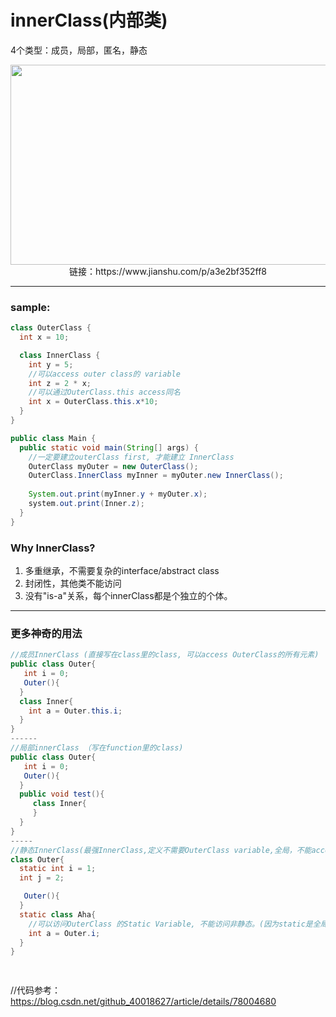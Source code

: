 # innerClass(内部类)
4个类型：成员，局部，匿名，静态
<p align="center">
  <img src="https://upload-images.jianshu.io/upload_images/1488395-794ebcfd391ce85a.png?imageMogr2/auto-orient/strip|imageView2/2/w/1200/format/webp" width="1400" height="320">
  链接：https://www.jianshu.com/p/a3e2bf352ff8
</p>


---
### sample:
```java
class OuterClass {
  int x = 10;

  class InnerClass {
    int y = 5;
    //可以access outer class的 variable
    int z = 2 * x;
    //可以通过OuterClass.this access同名
    int x = OuterClass.this.x*10;
  }
}

public class Main {
  public static void main(String[] args) {
    //一定要建立outerClass first, 才能建立 InnerClass
    OuterClass myOuter = new OuterClass();
    OuterClass.InnerClass myInner = myOuter.new InnerClass();
    
    System.out.print(myInner.y + myOuter.x);
    system.out.print(Inner.z);
  }
}
```

### Why InnerClass?
1. 多重继承，不需要复杂的interface/abstract class
2. 封闭性，其他类不能访问
3. 没有"is-a"关系，每个innerClass都是个独立的个体。

---

### 更多神奇的用法

```java
//成员InnerClass (直接写在class里的class, 可以access OuterClass的所有元素)
public class Outer{
   int i = 0;
   Outer(){
  }
  class Inner{
    int a = Outer.this.i;
  }
}
------
//局部innerClass （写在function里的class)
public class Outer{
   int i = 0;
   Outer(){
  }
  public void test(){
     class Inner{
     }
  }
}
-----
//静态InnerClass(最强InnerClass,定义不需要OuterClass variable,全局，不能access OuterClass非static)
class Outer{
  static int i = 1;
  int j = 2;

   Outer(){
  }
  static class Aha{
    //可以访问OuterClass 的Static Variable, 不能访问非静态。(因为static是全局的，但他的)
    int a = Outer.i;
  }
}

  
```


//代码参考： https://blog.csdn.net/github_40018627/article/details/78004680


